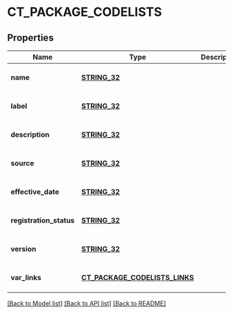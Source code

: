 # CT_PACKAGE_CODELISTS

## Properties
Name | Type | Description | Notes
------------ | ------------- | ------------- | -------------
**name** | [**STRING_32**](STRING_32.md) |  | [optional] [default to null]
**label** | [**STRING_32**](STRING_32.md) |  | [optional] [default to null]
**description** | [**STRING_32**](STRING_32.md) |  | [optional] [default to null]
**source** | [**STRING_32**](STRING_32.md) |  | [optional] [default to null]
**effective_date** | [**STRING_32**](STRING_32.md) |  | [optional] [default to null]
**registration_status** | [**STRING_32**](STRING_32.md) |  | [optional] [default to null]
**version** | [**STRING_32**](STRING_32.md) |  | [optional] [default to null]
**var_links** | [**CT_PACKAGE_CODELISTS_LINKS**](CtPackageCodelistsLinks.md) |  | [optional] [default to null]

[[Back to Model list]](../README.md#documentation-for-models) [[Back to API list]](../README.md#documentation-for-api-endpoints) [[Back to README]](../README.md)


